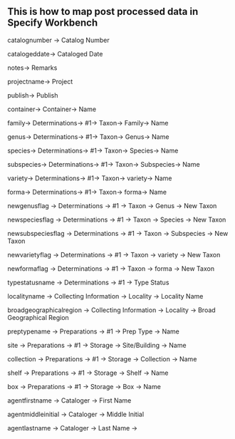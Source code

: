 ## This is how to map post processed data in Specify Workbench 

catalognumber ->
Catalog Number

catalogeddate->
Cataloged Date

notes->
Remarks


projectname->
Project


publish->
Publish


container->
Container->
Name


family->
Determinations->
#1->
Taxon->
Family->
Name


genus->
Determinations->
#1->
Taxon->
Genus->
Name


species->
Determinations->
#1->
Taxon->
Species->
Name


subspecies->
Determinations->
#1->
Taxon->
Subspecies->
Name


variety->
Determinations->
#1->
Taxon->
variety->
Name


forma->
Determinations->
#1->
Taxon->
forma->
Name

newgenusflag ->
Determinations ->
#1 ->
Taxon ->
Genus ->
New Taxon 
 
newspeciesflag ->
Determinations ->
#1 ->
Taxon ->
Species ->
New Taxon 
 
newsubspeciesflag ->
Determinations ->
#1 ->
Taxon ->
Subspecies ->
New Taxon 
 
newvarietyflag ->
Determinations ->
#1 ->
Taxon ->
variety ->
New Taxon 
 
newformaflag ->
Determinations ->
#1 ->
Taxon ->
forma ->
New Taxon

typestatusname ->
Determinations ->
#1 ->
Type Status 
 
localityname ->
Collecting Information ->
Locality ->
Locality Name 
 
broadgeographicalregion ->
Collecting Information ->
Locality ->
Broad Geographical Region 
 
preptypename ->
Preparations ->
#1 ->
Prep Type ->
Name 
 
site ->
Preparations ->
#1 ->
Storage ->
Site/Building ->
Name 
 
collection ->
Preparations ->
#1 ->
Storage ->
Collection ->
Name 

shelf ->
Preparations ->
#1 ->
Storage ->
Shelf ->
Name 
 
box ->
Preparations ->
#1 ->
Storage ->
Box ->
Name 
 
agentfirstname ->
Cataloger ->
First Name 
 
agentmiddleinitial ->
Cataloger ->
Middle Initial 
 
agentlastname ->
Cataloger ->
Last Name ->
 

